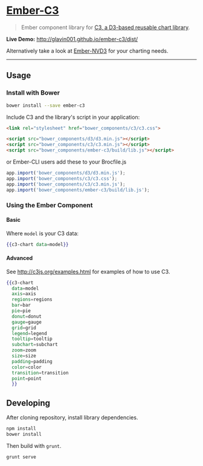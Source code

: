 [Ember-C3](https://github.com/Glavin001/ember-c3)
==========

> Ember component library for [C3, a D3-based reusable chart library](https://github.com/masayuki0812/c3).

**Live Demo:** http://glavin001.github.io/ember-c3/dist/

Alternatively take a look at [Ember-NVD3](https://github.com/Glavin001/ember-nvd3) for your charting needs.

---

## Usage

### Install with Bower

```bash
bower install --save ember-c3
```

Include C3 and the library's script in your application:

```html
<link rel="stylesheet" href="bower_components/c3/c3.css">

<script src="bower_components/d3/d3.min.js"></script>
<script src="bower_components/c3/c3.min.js"></script>
<script src="bower_components/ember-c3/build/lib.js"></script>
```

or Ember-CLI users add these to your Brocfile.js
```javascript
app.import('bower_components/d3/d3.min.js');
app.import('bower_components/c3/c3.css');
app.import('bower_components/c3/c3.min.js');
app.import('bower_components/ember-c3/build/lib.js');
```

### Using the Ember Component

#### Basic

Where `model` is your C3 data:

```handlebars
{{c3-chart data=model}}
```

#### Advanced

See http://c3js.org/examples.html for examples of how to use C3.

```handlebars
{{c3-chart
  data=model
  axis=axis
  regions=regions
  bar=bar
  pie=pie
  donut=donut
  gauge=gauge
  grid=grid
  legend=legend
  tooltip=tooltip
  subchart=subchart
  zoom=zoom
  size=size
  padding=padding
  color=color
  transition=transition
  point=point
  }}
```

## Developing

After cloning repository, install library dependencies.

```bash
npm install
bower install
```

Then build with `grunt`.

```bash
grunt serve
```
